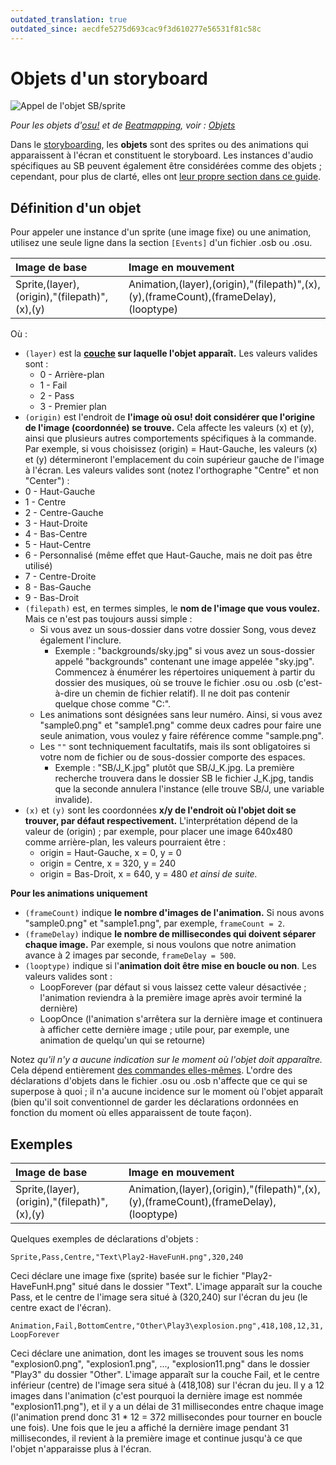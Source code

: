 ```yaml
---
outdated_translation: true
outdated_since: aecdfe5275d693cac9f3d610277e56531f81c58c
---
```


# Objets d'un storyboard

![Appel de l'objet SB/sprite](img/SBS_Sprite.jpg "Appel de l'objet SB/sprite")

*Pour les objets d'[osu!](/wiki/Game_mode/osu!) et de [Beatmapping](/wiki/Beatmapping), voir : [Objets](/wiki/Hit_object)*

Dans le [storyboarding](/wiki/Storyboard), les **objets** sont des sprites ou des animations qui apparaissent à l'écran et constituent le storyboard. Les instances d'audio spécifiques au SB peuvent également être considérées comme des objets ; cependant, pour plus de clarté, elles ont [leur propre section dans ce guide](/wiki/Storyboard/Scripting/Audio).

## Définition d'un objet

Pour appeler une instance d'un sprite (une image fixe) ou une animation, utilisez une seule ligne dans la section `[Events]` d'un fichier .osb ou .osu.

| Image de base | Image en mouvement |
| :-- | :-- |
| Sprite,(layer),(origin),"(filepath)",(x),(y) | Animation,(layer),(origin),"(filepath)",(x),(y),(frameCount),(frameDelay),(looptype) |

Où :

- `(layer)` est la **[couche](/wiki/Storyboard/Scripting/General_Rules) sur laquelle l'objet apparaît.** Les valeurs valides sont :
  - 0 - Arrière-plan
  - 1 - Fail
  - 2 - Pass
  - 3 - Premier plan
- `(origin)` est l'endroit de **l'image où osu! doit considérer que l'origine de l'image (coordonnée) se trouve.** Cela affecte les valeurs (x) et (y), ainsi que plusieurs autres comportements spécifiques à la commande. Par exemple, si vous choisissez (origin) = Haut-Gauche, les valeurs (x) et (y) détermineront l'emplacement du coin supérieur gauche de l'image à l'écran. Les valeurs valides sont (notez l'orthographe "Centre" et non "Center") :
- 0 - Haut-Gauche
- 1 - Centre
- 2 - Centre-Gauche
- 3 - Haut-Droite
- 4 - Bas-Centre
- 5 - Haut-Centre
- 6 - Personnalisé (même effet que Haut-Gauche, mais ne doit pas être utilisé)
- 7 - Centre-Droite
- 8 - Bas-Gauche
- 9 - Bas-Droit
- `(filepath)` est, en termes simples, le **nom de l'image que vous voulez.** Mais ce n'est pas toujours aussi simple :
  - Si vous avez un sous-dossier dans votre dossier Song, vous devez également l'inclure.
    - Exemple : "backgrounds/sky.jpg" si vous avez un sous-dossier appelé "backgrounds" contenant une image appelée "sky.jpg". Commencez à énumérer les répertoires uniquement à partir du dossier des musiques, où se trouve le fichier .osu ou .osb (c'est-à-dire un chemin de fichier relatif). Il ne doit pas contenir quelque chose comme "C:".
  - Les animations sont désignées sans leur numéro. Ainsi, si vous avez "sample0.png" et "sample1.png" comme deux cadres pour faire une seule animation, vous voulez y faire référence comme "sample.png".
  - Les `""` sont techniquement facultatifs, mais ils sont obligatoires si votre nom de fichier ou de sous-dossier comporte des espaces.
    - Exemple : "SB/J\_K.jpg" plutôt que SB/J\_K.jpg. La première recherche trouvera dans le dossier SB le fichier J\_K.jpg, tandis que la seconde annulera l'instance (elle trouve SB/J, une variable invalide).
- `(x)` et `(y)` sont les coordonnées **x/y de l'endroit où l'objet doit se trouver, par défaut respectivement.** L'interprétation dépend de la valeur de (origin) ; par exemple, pour placer une image 640x480 comme arrière-plan, les valeurs pourraient être :
  - origin = Haut-Gauche, x = 0, y = 0
  - origin = Centre, x = 320, y = 240
  - origin = Bas-Droit, x = 640, y = 480
    *et ainsi de suite.*

**Pour les animations uniquement**

- `(frameCount)` indique **le nombre d'images de l'animation.** Si nous avons "sample0.png" et "sample1.png", par exemple, `frameCount = 2`.
- `(frameDelay)` indique **le nombre de millisecondes qui doivent séparer chaque image.** Par exemple, si nous voulons que notre animation avance à 2 images par seconde, `frameDelay = 500`.
- `(looptype)` indique si l'**animation doit être mise en boucle ou non**. Les valeurs valides sont :
  - LoopForever (par défaut si vous laissez cette valeur désactivée ; l'animation reviendra à la première image après avoir terminé la dernière)
  - LoopOnce (l'animation s'arrêtera sur la dernière image et continuera à afficher cette dernière image ; utile pour, par exemple, une animation de quelqu'un qui se retourne)

Notez *qu'il n'y a aucune indication sur le moment où l'objet doit apparaître.* Cela dépend entièrement [des commandes elles-mêmes](/wiki/Storyboard/Scripting/Commands). L'ordre des déclarations d'objets dans le fichier .osu ou .osb n'affecte que ce qui se superpose à quoi ; il n'a aucune incidence sur le moment où l'objet apparaît (bien qu'il soit conventionnel de garder les déclarations ordonnées en fonction du moment où elles apparaissent de toute façon).

## Exemples

| Image de base | Image en mouvement |
| :-- | :-- |
| Sprite,(layer),(origin),"(filepath)",(x),(y) | Animation,(layer),(origin),"(filepath)",(x),(y),(frameCount),(frameDelay),(looptype) |

Quelques exemples de déclarations d'objets :

`Sprite,Pass,Centre,"Text\Play2-HaveFunH.png",320,240`

Ceci déclare une image fixe (sprite) basée sur le fichier "Play2-HaveFunH.png" situé dans le dossier "Text". L'image apparaît sur la couche Pass, et le centre de l'image sera situé à (320,240) sur l'écran du jeu (le centre exact de l'écran).

`Animation,Fail,BottomCentre,"Other\Play3\explosion.png",418,108,12,31,LoopForever`

Ceci déclare une animation, dont les images se trouvent sous les noms "explosion0.png", "explosion1.png", ..., "explosion11.png" dans le dossier "Play3" du dossier "Other". L'image apparaît sur la couche Fail, et le centre inférieur (centre) de l'image sera situé à (418,108) sur l'écran du jeu. Il y a 12 images dans l'animation (c'est pourquoi la dernière image est nommée "explosion11.png"), et il y a un délai de 31 millisecondes entre chaque image (l'animation prend donc 31 \* 12 = 372 millisecondes pour tourner en boucle une fois). Une fois que le jeu a affiché la dernière image pendant 31 millisecondes, il revient à la première image et continue jusqu'à ce que l'objet n'apparaisse plus à l'écran.
